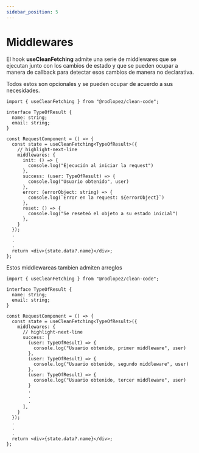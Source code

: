 ```yaml
---
sidebar_position: 5
---
```


# Middlewares

El hook **useCleanFetching** admite una serie de middlewares que se ejecutan junto con los cambios de estado y que se pueden ocupar a manera de callback para detectar esos cambios de manera no declarativa.

Todos estos son opcionales y se pueden ocupar de acuerdo a sus necesidades.

```tsx title="RequestComponent.tsx"
import { useCleanFetching } from "@rodlopez/clean-code";

interface TypeOfResult {
  name: string;
  email: string;
}

const RequestComponent = () => {
  const state = useCleanFetching<TypeOfResult>({
    // highlight-next-line
    middlewares: {
      init: () => {
        console.log("Ejecución al iniciar la request")
      },
      success: (user: TypeOfResult) => {
        console.log("Usuario obtenido", user)
      },
      error: (errorObject: string) => {
        console.log(`Error en la request: ${errorObject}`)
      },
      reset: () => {
        console.log("Se reseteó el objeto a su estado inicial")
      },
    }
  });
  .
  .
  .
  return <div>{state.data?.name}</div>;
};
```

Estos middlewareas tambien admiten arreglos

```tsx title="RequestComponent.tsx"
import { useCleanFetching } from "@rodlopez/clean-code";

interface TypeOfResult {
  name: string;
  email: string;
}

const RequestComponent = () => {
  const state = useCleanFetching<TypeOfResult>({
    middlewares: {
      // highlight-next-line
      success: [
        (user: TypeOfResult) => {
          console.log("Usuario obtenido, primer middleware", user)
        },
        (user: TypeOfResult) => {
          console.log("Usuario obtenido, segundo middleware", user)
        },
        (user: TypeOfResult) => {
          console.log("Usuario obtenido, tercer middleware", user)
        }
        .
        .
        .
      ],
    }
  });
  .
  .
  .
  return <div>{state.data?.name}</div>;
};
```
